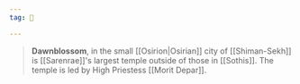 ```yaml
---
tag: 🕍

---
```

> **Dawnblossom**, in the small [[Osirion|Osirian]] city of [[Shiman-Sekh]] is [[Sarenrae]]'s largest temple outside of those in [[Sothis]]. The temple is led by High Priestess [[Morit Depar]].







